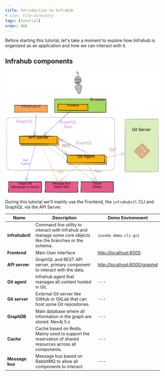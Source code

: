 ```yaml
---
title: Introduction to Infrahub
# icon: file-directory
tags: [tutorial]
order: 900
---
```


Before starting this tutorial, let's take a moment to explore how Infrahub is organized as an application and how we can interact with it.

## Infrahub components

![](../../media/high_level_architecture.excalidraw.svg)

During this tutorial we'll mainly use the Frontend, the `infrahubctl` CLI and GraphQL via the API Server.

| Name            | Description                                                                                                  | Demo Environment                                               |
| --------------- | ------------------------------------------------------------------------------------------------------------ | -------------------------------------------------------------- |
| **infrahubctl** | Command line utility to interact with Infrahub and manage some core objects like the branches or the schema. | `invoke demo.cli-git`                                          |
| **Frontend**    | Main User interface                                                                                          | [http://localhost:8000](http://localhost:8000)                 |
| **API server**  | GraphQL and REST API server, primary component to interact with the data.                                    | [http://localhost:8000/graphql](http://localhost:8000/graphql) |
| **Git agent**   | Infrahub agent that manages all content hosted in Git.                                                       | ---                                                            |
| **Git server**  | External Git server like GitHub or GitLab that can host some Git repositories.                               | ---                                                            |
| **GraphDB**     | Main database where all information in the graph are stored. Neo4j 5.x                                       | ---                                                            |
| **Cache**       | Cache based on Redis. Mainly used to support the reservation of shared resources across all components.      | ---                                                            |
| **Message bus** | Message bus based on RabbitMQ to allow all components to interact.                                           | ---                                                            |
